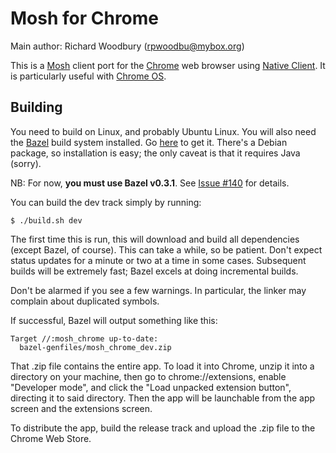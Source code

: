 Mosh for Chrome
===============

Main author: Richard Woodbury (rpwoodbu@mybox.org)

This is a [Mosh](http://mosh.mit.edu) client port for the
[Chrome](http://www.google.com/chrome/) web browser using
[Native Client](https://developers.google.com/native-client). It is
particularly useful with [Chrome OS](http://www.google.com/chromeos).

Building
--------

  You need to build on Linux, and probably Ubuntu Linux. You will also need the
  [Bazel](http://www.bazel.io/) build system installed. Go
  [here](http://www.bazel.io/docs/install.html) to get it. There's a Debian
  package, so installation is easy; the only caveat is that it requires Java
  (sorry).
  
  NB: For now, **you must use Bazel v0.3.1**. See
  [Issue #140](https://github.com/rpwoodbu/mosh-chrome/issues/140) for details.

  You can build the dev track simply by running:

    $ ./build.sh dev

  The first time this is run, this will download and build all dependencies
  (except Bazel, of course). This can take a while, so be patient. Don't expect
  status updates for a minute or two at a time in some cases. Subsequent builds
  will be extremely fast; Bazel excels at doing incremental builds.

  Don't be alarmed if you see a few warnings. In particular, the linker may
  complain about duplicated symbols.

  If successful, Bazel will output something like this:

    Target //:mosh_chrome up-to-date:
      bazel-genfiles/mosh_chrome_dev.zip

  That .zip file contains the entire app. To load it into Chrome, unzip it into
  a directory on your machine, then go to chrome://extensions, enable
  "Developer mode", and click the "Load unpacked extension button", directing
  it to said directory. Then the app will be launchable from the app screen and
  the extensions screen.

  To distribute the app, build the release track and upload the .zip file to
  the Chrome Web Store.
